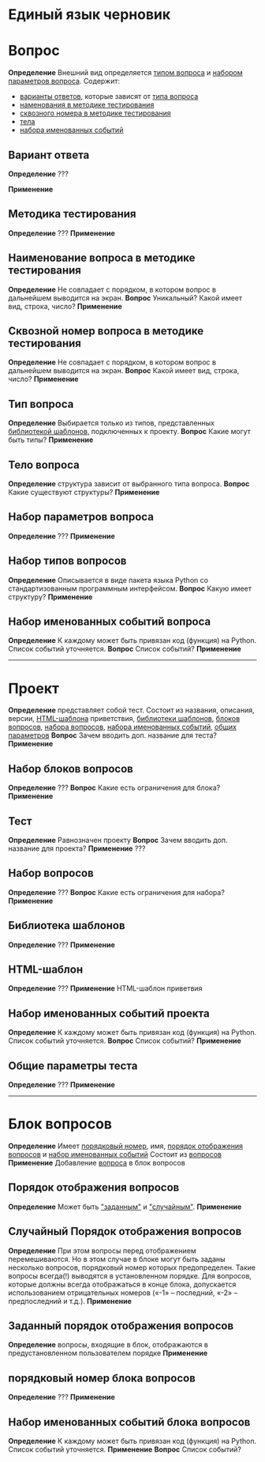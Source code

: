 # Единый язык черновик

# Вопрос
**Определение** Внешний вид определяется [типом вопроса](#тип-вопроса) и [набором параметров вопроса](#набор-параметров-вопроса). Содержит: 
- [варианты ответов](#вариант-ответа), которые зависят от [типа вопроса](#тип-вопроса)
- [наменования в методике тестирования](#набор-именованных-событий-вопроса) 
- [сквозного номера в методике тестирования](#сквозной-номер-вопроса-в-методике-тестирования)
- [тела](#тело-вопроса)
- [набора именованных событий](#набор-именованных-событий-вопроса)

## Вариант ответа 
**Определение** ???

**Применение**

## Методика тестирования
**Определение** ???
**Применение**

## Наименование вопроса в методике тестирования
**Определение** Не совпадает с порядком, в котором вопрос в дальнейшем выводится на экран. 
**Вопрос** Уникальный? Какой имеет вид, строка, число?
**Применение**

## Сквозной номер вопроса в методике тестирования
**Определение** Не совпадает с порядком, в котором вопрос в дальнейшем выводится на экран. 
**Вопрос** Какой имеет вид, строка, число?
**Применение**

## Тип вопроса
**Определение** Выбирается только из типов, представленных [библиотекой шаблонов](#библиотека-шаблонов), подключенных к проекту. 
**Вопрос** Какие могут быть типы?
**Применение**

## Тело вопроса
**Определение** структура зависит от выбранного типа вопроса. **Вопрос** Какие существуют структуры?
**Применение** 

## Набор параметров вопроса
**Определение** ???
**Применение**


## Набор типов вопросов
**Определение** Описывается в виде пакета языка Python со стандартизованным программным интерфейсом.
**Вопрос** Какую имеет структуру?
**Применение** 

## Набор именованных событий вопроса
**Определение** К каждому может быть привязан код (функция) на Python. Список событий уточняется.
**Вопрос** Список событий?
**Применение** 

---


# Проект
**Определение** представляет собой тест. Состоит из названия, описания, версии, [HTML-шаблона](#html-шаблон) приветствия, [библиотеки шаблонов](#библиотека-шаблонов), [блоков вопросов](#блок-вопросов), [набора вопросов](#набор-вопросов), [набора именованных событий](#набор-именованных-событий-проекта), [общих параметров](#общие-параметры-теста)
**Вопрос** Зачем вводить доп. название для теста?
**Применение**

## Набор блоков вопросов
**Определение** ???
**Вопрос** Какие есть ограничения для блока?
**Применение**

## Тест 
**Определение** Равнозначен проекту
**Вопрос** Зачем вводить доп. название для проекта?
**Применение** ???


## Набор вопросов
**Определение** ???
**Вопрос** Какие есть ограничения для набора?
**Применение**

## Библиотека шаблонов
**Определение** ??? 
**Применение**

## HTML-шаблон 
**Определение** ???
**Применение** HTML-шаблон приветвия

## Набор именованных событий проекта
**Определение** К каждому может быть привязан код (функция) на Python. Список событий уточняется.
**Вопрос** Список событий?
**Применение** 

## Общие параметры теста
**Определение** ???
**Применение** 

---


# Блок вопросов
**Определение** Имеет [порядковый номер](#порядковый-номер-блока-вопросов), имя, [порядок отображения вопросов](#порядок-отображения-вопросов) и [набор именованных событий](#набор-именованных-событий-блока-вопросов)  Состоит из [вопросов](#вопрос)
**Применение** Добавление [вопроса](#вопрос) в блок вопросов

## Порядок отображения вопросов
**Определение** Может быть ["заданным"](#заданный-порядок-отображения-вопросов) и ["случайным"](#случайный-порядок-отображения-вопросов). 
**Применение**

## Случайный Порядок отображения вопросов
**Определение** При этом вопросы перед отображением перемешиваются. Но в этом случае в блоке могут быть заданы несколько вопросов, порядковый номер которых предопределен. Такие вопросы всегда(!) выводятся в установленном порядке. Для вопросов, которые должны всегда отображаться в конце блока, допускается использованием отрицательных номеров («-1» – последний, «-2» – предпоследний и т.д.).
**Применение** 

## Заданный порядок отображения вопросов
**Определение** вопросы, входящие в блок, отображаются в предустановленном пользователем порядке 
**Применение**


## порядковый номер блока вопросов
**Определение** ???
**Применение**

## Набор именованных событий блока вопросов
**Определение** К каждому может быть привязан код (функция) на Python. Список событий уточняется.
**Применение** 
**Вопрос** Список событий?





